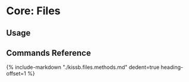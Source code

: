 # Core: Files

## Usage

## Commands Reference

{%
    include-markdown "./kissb.files.methods.md"
    dedent=true
    heading-offset=1
%}
